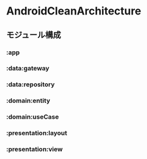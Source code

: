 # AndroidCleanArchitecture

## モジュール構成
### :app
### :data:gateway
### :data:repository
### :domain:entity
### :domain:useCase
### :presentation:layout
### :presentation:view
